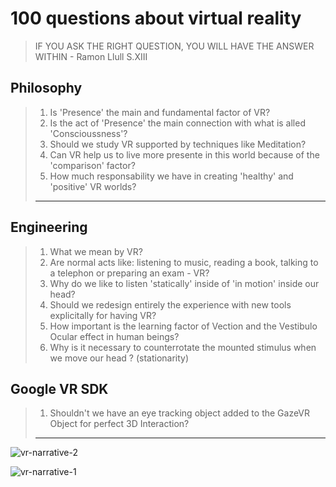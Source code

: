 # 100 questions about virtual reality
> IF YOU ASK THE RIGHT QUESTION, YOU WILL HAVE THE ANSWER WITHIN - Ramon Llull S.XIII

## Philosophy

> 1. Is 'Presence' the main and fundamental factor of VR?
> 2. Is the act of 'Presence' the main connection with what is alled 'Conscioussness'?
> 3. Should we study VR supported by techniques like Meditation?
> 4. Can VR help us to live more presente in this world because of the 'comparison' factor?
> 5. How much responsability we have in creating 'healthy' and 'positive' VR worlds?
> _________________________________________________________

## Engineering

> 1. What we mean by VR?
> 2. Are normal acts like: listening to music, reading a book, talking to a telephon or preparing an exam -  VR?
> 3. Why do we like to listen 'statically' inside of 'in motion' inside our head?
> 4. Should we redesign entirely the experience with new tools explicitally for having VR?
> 5. How important is the learning factor of Vection and the Vestibulo Ocular effect in human beings?
> 6. Why is it necessary to counterrotate the mounted stimulus when we move our head ? (stationarity)

## Google VR SDK

> 1. Shouldn't we have an eye tracking object added to the GazeVR Object for perfect 3D Interaction? 
> _________________________________________________________


![vr-narrative-2](https://cloud.githubusercontent.com/assets/17754060/19768068/d41fb4a0-9c23-11e6-8fc6-29cbe642a62c.png)

![vr-narrative-1](https://cloud.githubusercontent.com/assets/17754060/19768065/cdf25786-9c23-11e6-8c08-81e123d6c5f7.png)

